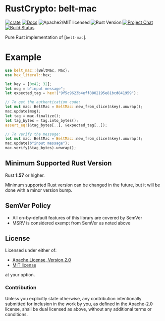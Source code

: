 # RustCrypto: belt-mac

[![crate][crate-image]][crate-link]
[![Docs][docs-image]][docs-link]
![Apache2/MIT licensed][license-image]
![Rust Version][rustc-image]
[![Project Chat][chat-image]][chat-link]
[![Build Status][build-image]][build-link]

Pure Rust implementation of [`belt-mac`].

# Example
```rust
use belt_mac::{BeltMac, Mac};
use hex_literal::hex;

let key = [0x42; 32];
let msg = b"input message";
let expected_tag = hex!("9f5c9623b4eff8802195e81bcd841959");

// To get the authentication code:
let mut mac: BeltMac = BeltMac::new_from_slice(&key).unwrap();
mac.update(msg);
let tag = mac.finalize();
let tag_bytes = tag.into_bytes();
assert_eq!(&tag_bytes[..], &expected_tag[..]);

// To verify the message:
let mut mac: BeltMac = BeltMac::new_from_slice(&key).unwrap();
mac.update(b"input message");
mac.verify(&tag_bytes).unwrap();
```

## Minimum Supported Rust Version

Rust **1.57** or higher.

Minimum supported Rust version can be changed in the future, but it will be
done with a minor version bump.

## SemVer Policy

- All on-by-default features of this library are covered by SemVer
- MSRV is considered exempt from SemVer as noted above

## License

Licensed under either of:

 * [Apache License, Version 2.0](http://www.apache.org/licenses/LICENSE-2.0)
 * [MIT license](http://opensource.org/licenses/MIT)

at your option.

### Contribution

Unless you explicitly state otherwise, any contribution intentionally submitted
for inclusion in the work by you, as defined in the Apache-2.0 license, shall be
dual licensed as above, without any additional terms or conditions.

[//]: # (badges)

[crate-image]: https://img.shields.io/crates/v/belt-mac.svg
[crate-link]: https://crates.io/crates/belt-mac
[docs-image]: https://docs.rs/belt-mac/badge.svg
[docs-link]: https://docs.rs/belt-mac/
[license-image]: https://img.shields.io/badge/license-Apache2.0/MIT-blue.svg
[rustc-image]: https://img.shields.io/badge/rustc-1.56+-blue.svg
[chat-image]: https://img.shields.io/badge/zulip-join_chat-blue.svg
[chat-link]: https://rustcrypto.zulipchat.com/#narrow/stream/260044-MACs
[build-image]: https://github.com/RustCrypto/MACs/workflows/belt-mac/badge.svg?branch=master&event=push
[build-link]: https://github.com/RustCrypto/MACs/actions?query=workflow%3Abelt-mac

[//]: # (general links)

[belt-mac]: https://apmi.bsu.by/assets/files/std/belt-spec371.pdf
